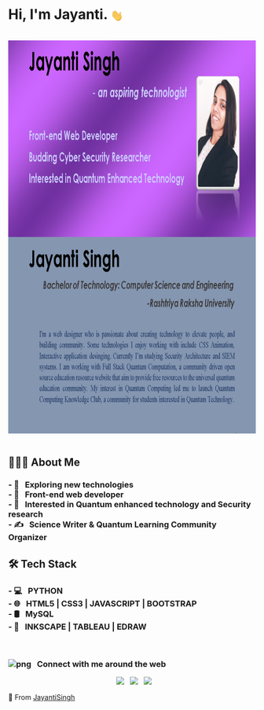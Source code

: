 

<h1> Hi, I'm Jayanti. <img align="center" src="https://raw.githubusercontent.com/devSouvik/devSouvik/master/Hi.gif" width="25">
</h1>

<br>
<!--
<!doctype html>
<html>
<style>
/* The flip box container - set the width and height to whatever you want. We have added the border property to demonstrate that the flip itself goes out of the box on hover (remove perspective if you don't want the 3D effect */
.flip-box {
  background-color: transparent;
  width: 900px;
  height: 400px;
  perspective: 1000px; /* Remove this if you don't want the 3D effect */
}
/* This container is needed to position the front and back side */
.flip-box-inner {
  position: relative;
  width: 100%;
  height: 100%;
  text-align: center;
  transition: transform 0.8s;
  transform-style: preserve-3d;
}
/* Do an horizontal flip when you move the mouse over the flip box container */
.flip-box:hover .flip-box-inner {
  transform: rotateY(180deg);
}
/* Position the front and back side */
.flip-box-front, .flip-box-back {
  position: absolute;
  width: 100%;
  height: 100%;
  -webkit-backface-visibility: hidden; /* Safari */
  backface-visibility: hidden;
}
/* Style the front side (fallback if image is missing) */
.flip-box-front {
  background-color: #bbb;
  color: black;
}
/* Style the back side */
.flip-box-back {
  background-color: dodgerblue;
  color: black;
  transform: rotateY(180deg);
}
</style>-->
<link rel="stylesheet" type="text/css" href="flip.css" media="screen"/>
<div class="flip-box">
  <div class="flip-box-inner">
    <div class="flip-box-front">
      <img align="center" src="https://github.com/JayantiSingh/JayantiSingh/blob/master/Github%20Bio.PNG" alt="JayantiSingh_Bio"style="width:900px;height:400px">
    </div>
    <div class="flip-box-back">
		<img align="center" src="https://github.com/JayantiSingh/JayantiSingh/blob/master/Github%20Bioo.PNG" alt="Bioback" style="width:900px;height:400px">
    </div>
  </div>
</div>
	

</br>


<h2> 👨🏻‍💻 About Me </h2>
<h3>
- 🔭 &nbsp; Exploring new technologies<br>
- 💼 &nbsp; Front-end web developer <br>
- 🌱 &nbsp; Interested in Quantum enhanced technology and Security research <br>
- ✍️ &nbsp; Science Writer & Quantum Learning Community Organizer</h3>

<h2>🛠 Tech Stack</h2>
<h3>
- 💻 &nbsp; PYTHON <br>
- 🌐 &nbsp; HTML5 | CSS3 | JAVASCRIPT | BOOTSTRAP <br>
- 🛢  &nbsp; MySQL <br>
- 🔧 &nbsp; INKSCAPE | TABLEAU | EDRAW

</h3>

<br>


<h3> <img alt="png" src="https://e7.pngegg.com/pngimages/662/211/png-clipart-computer-icons-symbol-world-wide-web-miscellaneous-text.png" width="25"/> &nbsp; Connect with me around the web </h3>

<p align="center">
&nbsp; <a href="https://twitter.com/im_jayantisingh" target="_blank" rel="noopener noreferrer"><img src="https://img.icons8.com/plasticine/100/000000/twitter.png" width="70" /></a>  
&nbsp; <a href="https://www.linkedin.com/in/jayanti-singh-ab6b65179/" target="_blank" rel="noopener noreferrer"><img src="https://img.icons8.com/plasticine/100/000000/linkedin.png" width="70" /></a>
&nbsp; <a href="mailto:jayanti012singh@gmail.com" target="_blank" rel="noopener noreferrer"><img src="https://img.icons8.com/plasticine/100/000000/gmail.png"  width="70" /></a>
</p>

💜  From [JayantiSingh](https://github.com/JayantiSingh)


